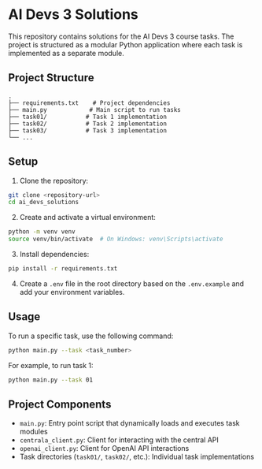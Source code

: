 # AI Devs 3 Solutions

This repository contains solutions for the AI Devs 3 course tasks. The project is structured as a modular Python application where each task is implemented as a separate module.

## Project Structure

```
.
├── requirements.txt    # Project dependencies
├── main.py            # Main script to run tasks
├── task01/           # Task 1 implementation
├── task02/           # Task 2 implementation
├── task03/           # Task 3 implementation
└── ...
```


## Setup

1. Clone the repository:
```bash
git clone <repository-url>
cd ai_devs_solutions
```

2. Create and activate a virtual environment:
```bash
python -m venv venv
source venv/bin/activate  # On Windows: venv\Scripts\activate
```

3. Install dependencies:
```bash
pip install -r requirements.txt
```

4. Create a `.env` file in the root directory based on the `.env.example` and add your environment variables.

## Usage

To run a specific task, use the following command:

```bash
python main.py --task <task_number>
```

For example, to run task 1:
```bash
python main.py --task 01
```

## Project Components

- `main.py`: Entry point script that dynamically loads and executes task modules
- `centrala_client.py`: Client for interacting with the central API
- `openai_client.py`: Client for OpenAI API interactions
- Task directories (`task01/`, `task02/`, etc.): Individual task implementations
